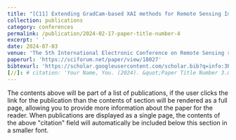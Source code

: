 ```yaml
---
title: "[C11] Extending GradCam-based XAI methods for Remote Sensing Imagery Segmentation"
collection: publications
category: conferences
permalink: /publication/2024-02-17-paper-title-number-4
excerpt: ' '
date: 2024-07-03
venue: 'The 5th International Electronic Conference on Remote Sensing session Remote sensing applications'
paperurl: 'https://sciforum.net/paper/view/18027'
bibtexurl: 'https://scholar.googleusercontent.com/scholar.bib?q=info:3RvEGNQsXiEJ:scholar.google.com/&output=citation&scisdr=CgL1daADENKYq2n4DSQ:AAZF9b8AAAAAaKr-FST9C8EXrCJwPtfrHoxWoCk&scisig=AAZF9b8AAAAAaKr-FYRF2DpoRnasPs2ipiyAp3Q&scisf=4&ct=citation&cd=-1&hl=en&scfhb=1'
[//]: # citation: 'Your Name, You. (2024). &quot;Paper Title Number 3.&quot; <i>GitHub Journal of Bugs</i>. 1(3).'
---
```


The contents above will be part of a list of publications, if the user clicks the link for the publication than the contents of section will be rendered as a full page, allowing you to provide more information about the paper for the reader. When publications are displayed as a single page, the contents of the above "citation" field will automatically be included below this section in a smaller font.
